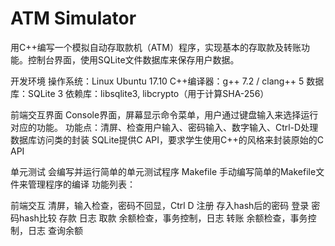ATM Simulator
====
用C++编写一个模拟自动存取款机（ATM）程序，实现基本的存取款及转账功能。控制台界面，使用SQLite文件数据库来保存用户数据。

开发环境  操作系统：Linux Ubuntu 17.10
C++编译器：g++ 7.2 / clang++ 5
数据库：SQLite 3
依赖库：libsqlite3, libcrypto（用于计算SHA-256）

前端交互界面
Console界面，屏幕显示命令菜单，用户通过键盘输入来选择运行对应的功能。
功能点：清屏、检查用户输入、密码输入、数字输入、Ctrl-D处理
数据库访问类的封装
SQLite提供C API，要求学生使用C++的风格来封装原始的C API

单元测试
会编写并运行简单的单元测试程序
Makefile
手动编写简单的Makefile文件来管理程序的编译
功能列表：

	
前端交互	清屏，输入检查，密码不回显，Ctrl D
注册	存入hash后的密码
登录	密码hash比较
存款	日志
取款	余额检查，事务控制，日志
转账	余额检查，事务控制，日志
查询余额	


